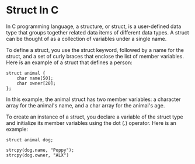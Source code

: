 # Struct In C
In C programming language, a structure, or struct, is a user-defined data type that groups together related data items of different data types. A struct can be thought of as a collection of variables under a single name.

To define a struct, you use the struct keyword, followed by a name for the struct, and a set of curly braces that enclose the list of member variables. Here is an example of a struct that defines a person:

```
struct animal {
    char name[50];
	char owner[20];
};
```

In this example, the animal struct has two member variables: a character array for the animal's name, and a char array for the animal's age.

To create an instance of a struct, you declare a variable of the struct type and initialize its member variables using the dot (.) operator. Here is an example:


```
struct animal dog;

strcpy(dog.name, "Poppy");
strcpy(dog.owner, "ALX")
```
